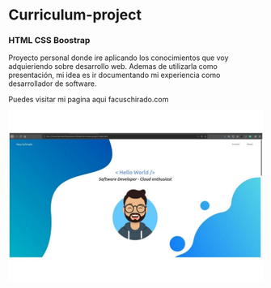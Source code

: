 # Curriculum-project

### HTML CSS Boostrap
  
  Proyecto personal donde ire aplicando los conocimientos que voy adquieriendo sobre desarrollo web.
  Ademas de utilizarla como presentación, mi idea es ir documentando mi experiencia como desarrollador de software.
  
  Puedes visitar mi pagina aqui facuschirado.com
  
  
![image](screenshot.jpg)
